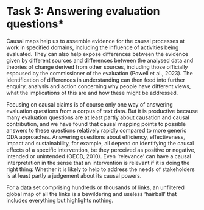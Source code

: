 

# Task 3: Answering evaluation questions*

Causal maps help us to assemble evidence for the causal processes at work in specified domains, including the influence of activities being evaluated. They can also help expose differences between the evidence given by different sources and differences between the analysed data and theories of change derived from other sources, including those officially espoused by the commissioner of the evaluation (Powell et al., 2023). The identification of differences in understanding can then feed into further enquiry, analysis and action concerning why people have different views, what the implications of this are and how these might be addressed.

Focusing on causal claims is of course only one way of answering evaluation questions from a corpus of text data. But it is productive because many evaluation questions are at least partly about causation and causal contribution, and we have found that causal mapping points to possible answers to these questions relatively rapidly compared to more generic QDA approaches. Answering questions about efficiency, effectiveness, impact and sustainability, for example, all depend on identifying the causal effects of a specific intervention, be they perceived as positive or negative, intended or unintended (OECD, 2010). Even ‘relevance’ can have a causal interpretation in the sense that an intervention is relevant if it is doing the right thing: Whether it is likely to help to address the needs of stakeholders is at least partly a judgement about its causal powers.

  For a data set comprising hundreds or thousands of links, an unfiltered global map of all the links is a bewildering and useless ‘hairball’ that includes everything but highlights nothing. 
  